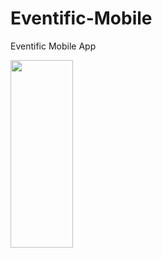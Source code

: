 # Eventific-Mobile
Eventific Mobile App

 <img src="https://github.com/fahmiitmamul/Eventific-Mobile/assets/46379178/08ed5879-b5f5-4605-ba12-ad26a92451ba" width="100" height="300">
